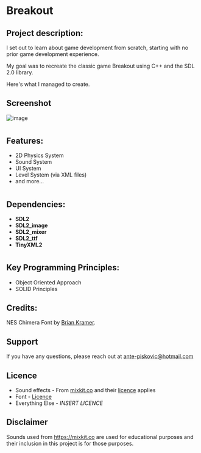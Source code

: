 # Breakout

## Project description:
I set out to learn about game development from scratch, starting with no prior game development experience.

My goal was to recreate the classic game Breakout using C++ and the SDL 2.0 library.

Here's what I managed to create.

## Screenshot
![image](https://github.com/AnteDev00/Breakout/assets/151842550/097db566-f1dd-4473-8c53-7d90fc85f023)
#

## Features:
- 2D Physics System
- Sound System
- UI System
- Level System (via XML files)
- and more...
#

## Dependencies:
- **SDL2**       
- **SDL2_image** 
- **SDL2_mixer** 
- **SDL2_ttf**   
- **TinyXML2**
#

## Key Programming Principles:
- Object Oriented Approach
- SOLID Principles

## Credits:
NES Chimera Font by [Brian Kramer](https://www.pkeod.com/).

## Support
If you have any questions, please reach out at ante-piskovic@hotmail.com

## Licence
- Sound effects - From [mixkit.co](https://mixkit.co/) and their [licence](https://mixkit.co/license/#sfxFree) applies
- Font - [Licence](Assets/Fonts/NES_Chimera/licence.txt)
- Everything Else - *INSERT LICENCE*

## Disclaimer
Sounds used from https://mixkit.co are used for educational purposes and their inclusion in this project is for those purposes.
